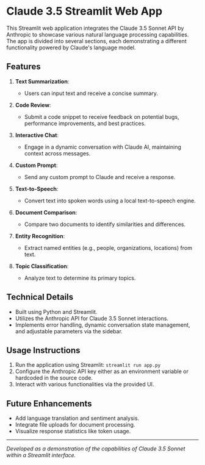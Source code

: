 
# Claude 3.5 Streamlit Web App

This Streamlit web application integrates the Claude 3.5 Sonnet API by Anthropic to showcase various natural language processing capabilities. The app is divided into several sections, each demonstrating a different functionality powered by Claude's language model.

## Features

1. **Text Summarization**: 
   - Users can input text and receive a concise summary.

2. **Code Review**: 
   - Submit a code snippet to receive feedback on potential bugs, performance improvements, and best practices.

3. **Interactive Chat**: 
   - Engage in a dynamic conversation with Claude AI, maintaining context across messages.

4. **Custom Prompt**: 
   - Send any custom prompt to Claude and receive a response.

5. **Text-to-Speech**: 
   - Convert text into spoken words using a local text-to-speech engine.

6. **Document Comparison**: 
   - Compare two documents to identify similarities and differences.

7. **Entity Recognition**: 
   - Extract named entities (e.g., people, organizations, locations) from text.

8. **Topic Classification**: 
   - Analyze text to determine its primary topics.

## Technical Details

- Built using Python and Streamlit.
- Utilizes the Anthropic API for Claude 3.5 Sonnet interactions.
- Implements error handling, dynamic conversation state management, and adjustable parameters via the sidebar.

## Usage Instructions

1. Run the application using Streamlit: `streamlit run app.py`
2. Configure the Anthropic API key either as an environment variable or hardcoded in the source code.
3. Interact with various functionalities via the provided UI.

## Future Enhancements

- Add language translation and sentiment analysis.
- Integrate file uploads for document processing.
- Visualize response statistics like token usage.

---

*Developed as a demonstration of the capabilities of Claude 3.5 Sonnet within a Streamlit interface.*
